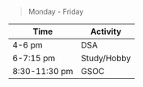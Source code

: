> Monday - Friday<br>

| Time               | Activity        |
|---                 | ---             |
|4-6 pm              | DSA             |
|6-7:15 pm           | Study/Hobby     |
|8:30-11:30 pm       | GSOC            |